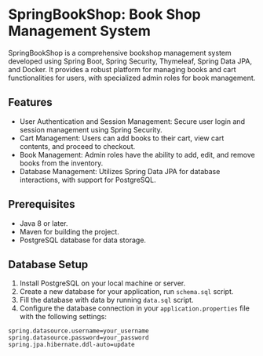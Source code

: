 # SpringBookShop: Book Shop Management System

SpringBookShop is a comprehensive bookshop management system developed using Spring Boot, Spring Security, Thymeleaf, Spring Data JPA, and Docker. It provides a robust platform for managing books and cart functionalities for users, with specialized admin roles for book management.

## Features

- User Authentication and Session Management: Secure user login and session 
management using Spring Security.
- Cart Management: Users can add books to their cart, view cart contents, and 
  proceed to checkout.
- Book Management: Admin roles have the ability to add, edit, and remove 
  books from the inventory.
- Database Management: Utilizes Spring Data JPA for database interactions, 
  with support for PostgreSQL.

## Prerequisites

- Java 8 or later.
- Maven for building the project.
- PostgreSQL database for data storage.


## Database Setup

1. Install PostgreSQL on your local machine or server.
2. Create a new database for your application, run `schema.sql` script.
3. Fill the database with data by running `data.sql` script.
4. Configure the database connection in your `application.properties` file 
   with the following settings:

```spring.datasource.url=jdbc:postgresql://localhost:5432/your_database_name
spring.datasource.username=your_username
spring.datasource.password=your_password
spring.jpa.hibernate.ddl-auto=update